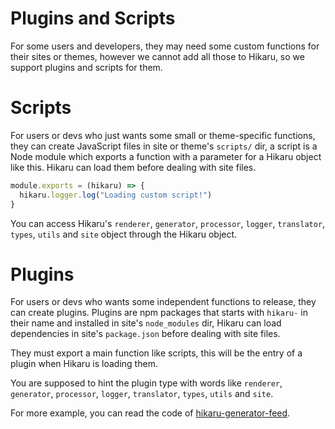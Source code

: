 Plugins and Scripts
===================

For some users and developers, they may need some custom functions for their sites or themes, however we cannot add all those to Hikaru, so we support plugins and scripts for them.

# Scripts

For users or devs who just wants some small or theme-specific functions, they can create JavaScript files in site or theme's `scripts/` dir, a script is a Node module which exports a function with a parameter for a Hikaru object like this. Hikaru can load them before dealing with site files.

```javascript
module.exports = (hikaru) => {
  hikaru.logger.log("Loading custom script!")
}
```

You can access Hikaru's `renderer`, `generator`, `processor`, `logger`, `translator`, `types`, `utils` and `site` object through the Hikaru object.

# Plugins

For users or devs who wants some independent functions to release, they can create plugins. Plugins are npm packages that starts with `hikaru-` in their name and installed in site's `node_modules` dir, Hikaru can load dependencies in site's `package.json` before dealing with site files.

They must export a main function like scripts, this will be the entry of a plugin when Hikaru is loading them.

You are supposed to hint the plugin type with words like `renderer`, `generator`, `processor`, `logger`, `translator`, `types`, `utils` and `site`.

For more example, you can read the code of [hikaru-generator-feed](https://github.com/AlynxZhou/hikaru-generator-feed/).
